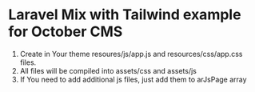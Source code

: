 # Laravel Mix with Tailwind example for October CMS

1. Create in Your theme resoures/js/app.js and resources/css/app.css files.
2. All files will be compiled into assets/css and assets/js
3. If You need to add additional js files, just add them to arJsPage array